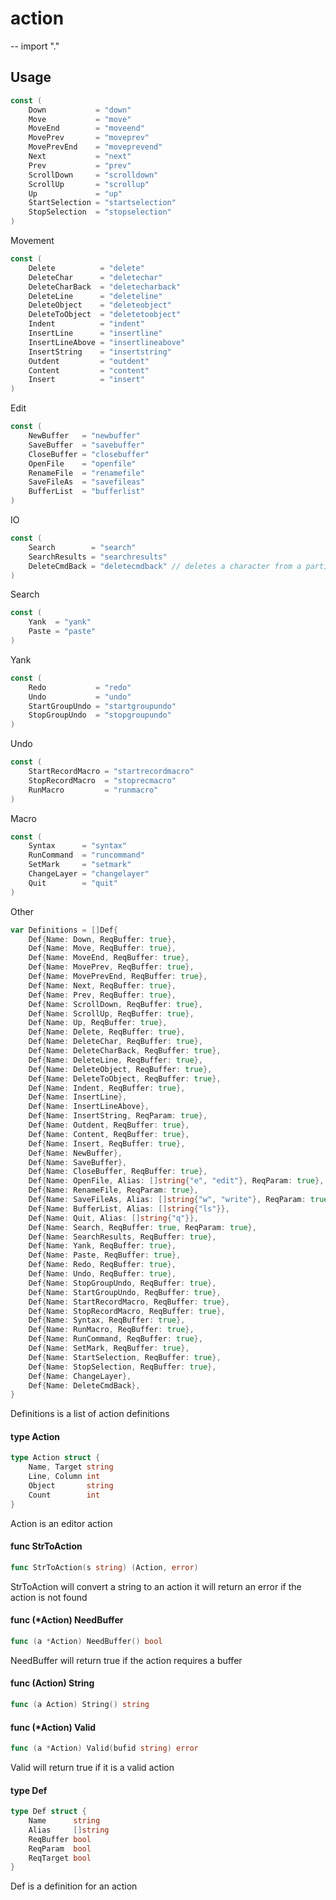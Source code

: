 # action
--
    import "."


## Usage

```go
const (
	Down           = "down"
	Move           = "move"
	MoveEnd        = "moveend"
	MovePrev       = "moveprev"
	MovePrevEnd    = "moveprevend"
	Next           = "next"
	Prev           = "prev"
	ScrollDown     = "scrolldown"
	ScrollUp       = "scrollup"
	Up             = "up"
	StartSelection = "startselection"
	StopSelection  = "stopselection"
)
```
Movement

```go
const (
	Delete          = "delete"
	DeleteChar      = "deletechar"
	DeleteCharBack  = "deletecharback"
	DeleteLine      = "deleteline"
	DeleteObject    = "deleteobject"
	DeleteToObject  = "deletetoobject"
	Indent          = "indent"
	InsertLine      = "insertline"
	InsertLineAbove = "insertlineabove"
	InsertString    = "insertstring"
	Outdent         = "outdent"
	Content         = "content"
	Insert          = "insert"
)
```
Edit

```go
const (
	NewBuffer   = "newbuffer"
	SaveBuffer  = "savebuffer"
	CloseBuffer = "closebuffer"
	OpenFile    = "openfile"
	RenameFile  = "renamefile"
	SaveFileAs  = "savefileas"
	BufferList  = "bufferlist"
)
```
IO

```go
const (
	Search        = "search"
	SearchResults = "searchresults"
	DeleteCmdBack = "deletecmdback" // deletes a character from a partial command
)
```
Search

```go
const (
	Yank  = "yank"
	Paste = "paste"
)
```
Yank

```go
const (
	Redo           = "redo"
	Undo           = "undo"
	StartGroupUndo = "startgroupundo"
	StopGroupUndo  = "stopgroupundo"
)
```
Undo

```go
const (
	StartRecordMacro = "startrecordmacro"
	StopRecordMacro  = "stoprecmacro"
	RunMacro         = "runmacro"
)
```
Macro

```go
const (
	Syntax      = "syntax"
	RunCommand  = "runcommand"
	SetMark     = "setmark"
	ChangeLayer = "changelayer"
	Quit        = "quit"
)
```
Other

```go
var Definitions = []Def{
	Def{Name: Down, ReqBuffer: true},
	Def{Name: Move, ReqBuffer: true},
	Def{Name: MoveEnd, ReqBuffer: true},
	Def{Name: MovePrev, ReqBuffer: true},
	Def{Name: MovePrevEnd, ReqBuffer: true},
	Def{Name: Next, ReqBuffer: true},
	Def{Name: Prev, ReqBuffer: true},
	Def{Name: ScrollDown, ReqBuffer: true},
	Def{Name: ScrollUp, ReqBuffer: true},
	Def{Name: Up, ReqBuffer: true},
	Def{Name: Delete, ReqBuffer: true},
	Def{Name: DeleteChar, ReqBuffer: true},
	Def{Name: DeleteCharBack, ReqBuffer: true},
	Def{Name: DeleteLine, ReqBuffer: true},
	Def{Name: DeleteObject, ReqBuffer: true},
	Def{Name: DeleteToObject, ReqBuffer: true},
	Def{Name: Indent, ReqBuffer: true},
	Def{Name: InsertLine},
	Def{Name: InsertLineAbove},
	Def{Name: InsertString, ReqParam: true},
	Def{Name: Outdent, ReqBuffer: true},
	Def{Name: Content, ReqBuffer: true},
	Def{Name: Insert, ReqBuffer: true},
	Def{Name: NewBuffer},
	Def{Name: SaveBuffer},
	Def{Name: CloseBuffer, ReqBuffer: true},
	Def{Name: OpenFile, Alias: []string{"e", "edit"}, ReqParam: true},
	Def{Name: RenameFile, ReqParam: true},
	Def{Name: SaveFileAs, Alias: []string{"w", "write"}, ReqParam: true},
	Def{Name: BufferList, Alias: []string{"ls"}},
	Def{Name: Quit, Alias: []string{"q"}},
	Def{Name: Search, ReqBuffer: true, ReqParam: true},
	Def{Name: SearchResults, ReqBuffer: true},
	Def{Name: Yank, ReqBuffer: true},
	Def{Name: Paste, ReqBuffer: true},
	Def{Name: Redo, ReqBuffer: true},
	Def{Name: Undo, ReqBuffer: true},
	Def{Name: StopGroupUndo, ReqBuffer: true},
	Def{Name: StartGroupUndo, ReqBuffer: true},
	Def{Name: StartRecordMacro, ReqBuffer: true},
	Def{Name: StopRecordMacro, ReqBuffer: true},
	Def{Name: Syntax, ReqBuffer: true},
	Def{Name: RunMacro, ReqBuffer: true},
	Def{Name: RunCommand, ReqBuffer: true},
	Def{Name: SetMark, ReqBuffer: true},
	Def{Name: StartSelection, ReqBuffer: true},
	Def{Name: StopSelection, ReqBuffer: true},
	Def{Name: ChangeLayer},
	Def{Name: DeleteCmdBack},
}
```
Definitions is a list of action definitions

#### type Action

```go
type Action struct {
	Name, Target string
	Line, Column int
	Object       string
	Count        int
}
```

Action is an editor action

#### func  StrToAction

```go
func StrToAction(s string) (Action, error)
```
StrToAction will convert a string to an action it will return an error if the
action is not found

#### func (*Action) NeedBuffer

```go
func (a *Action) NeedBuffer() bool
```
NeedBuffer will return true if the action requires a buffer

#### func (Action) String

```go
func (a Action) String() string
```

#### func (*Action) Valid

```go
func (a *Action) Valid(bufid string) error
```
Valid will return true if it is a valid action

#### type Def

```go
type Def struct {
	Name      string
	Alias     []string
	ReqBuffer bool
	ReqParam  bool
	ReqTarget bool
}
```

Def is a definition for an action
